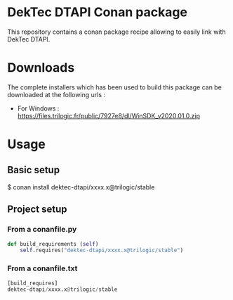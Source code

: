 # DekTec DTAPI Conan package

This repository contains a conan package recipe allowing to easily link with DekTec DTAPI.

# Downloads
  The complete installers which has been used to build this package can be downloaded at the following urls :

* For Windows : https://files.trilogic.fr/public/7927e8/dl/WinSDK_v2020.01.0.zip

# Usage

## Basic setup
$ conan install dektec-dtapi/xxxx.x@trilogic/stable

## Project setup

### From a conanfile.py
```python
def build_requirements (self)
    self.requires("dektec-dtapi/xxxx.x@trilogic/stable")
```

### From a conanfile.txt
```python
[build_requires]
dektec-dtapi/xxxx.x@trilogic/stable
```